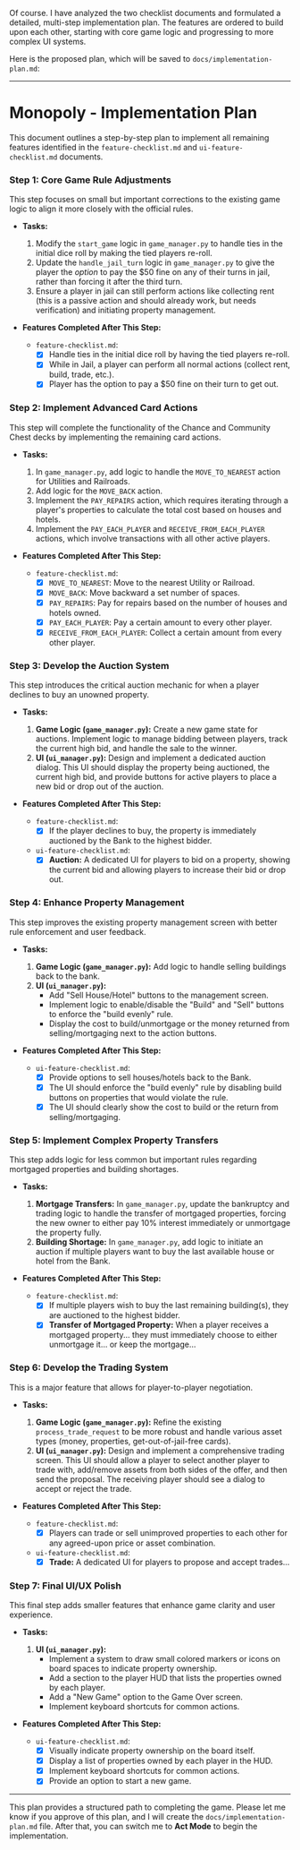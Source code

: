 Of course. I have analyzed the two checklist documents and formulated a detailed, multi-step implementation plan. The features are ordered to build upon each other, starting with core game logic and progressing to more complex UI systems.

Here is the proposed plan, which will be saved to `docs/implementation-plan.md`:

---

# Monopoly - Implementation Plan

This document outlines a step-by-step plan to implement all remaining features identified in the `feature-checklist.md` and `ui-feature-checklist.md` documents.

### **Step 1: Core Game Rule Adjustments**

This step focuses on small but important corrections to the existing game logic to align it more closely with the official rules.

*   **Tasks:**
    1.  Modify the `start_game` logic in `game_manager.py` to handle ties in the initial dice roll by making the tied players re-roll.
    2.  Update the `handle_jail_turn` logic in `game_manager.py` to give the player the *option* to pay the $50 fine on any of their turns in jail, rather than forcing it after the third turn.
    3.  Ensure a player in jail can still perform actions like collecting rent (this is a passive action and should already work, but needs verification) and initiating property management.

*   **Features Completed After This Step:**
    *   `feature-checklist.md`:
        *   [x] Handle ties in the initial dice roll by having the tied players re-roll.
        *   [x] While in Jail, a player can perform all normal actions (collect rent, build, trade, etc.).
        *   [x] Player has the option to pay a $50 fine on their turn to get out.

### **Step 2: Implement Advanced Card Actions**

This step will complete the functionality of the Chance and Community Chest decks by implementing the remaining card actions.

*   **Tasks:**
    1.  In `game_manager.py`, add logic to handle the `MOVE_TO_NEAREST` action for Utilities and Railroads.
    2.  Add logic for the `MOVE_BACK` action.
    3.  Implement the `PAY_REPAIRS` action, which requires iterating through a player's properties to calculate the total cost based on houses and hotels.
    4.  Implement the `PAY_EACH_PLAYER` and `RECEIVE_FROM_EACH_PLAYER` actions, which involve transactions with all other active players.

*   **Features Completed After This Step:**
    *   `feature-checklist.md`:
        *   [x] `MOVE_TO_NEAREST`: Move to the nearest Utility or Railroad.
        *   [x] `MOVE_BACK`: Move backward a set number of spaces.
        *   [x] `PAY_REPAIRS`: Pay for repairs based on the number of houses and hotels owned.
        *   [x] `PAY_EACH_PLAYER`: Pay a certain amount to every other player.
        *   [x] `RECEIVE_FROM_EACH_PLAYER`: Collect a certain amount from every other player.

### **Step 3: Develop the Auction System**

This step introduces the critical auction mechanic for when a player declines to buy an unowned property.

*   **Tasks:**
    1.  **Game Logic (`game_manager.py`):** Create a new game state for auctions. Implement logic to manage bidding between players, track the current high bid, and handle the sale to the winner.
    2.  **UI (`ui_manager.py`):** Design and implement a dedicated auction dialog. This UI should display the property being auctioned, the current high bid, and provide buttons for active players to place a new bid or drop out of the auction.

*   **Features Completed After This Step:**
    *   `feature-checklist.md`:
        *   [x] If the player declines to buy, the property is immediately auctioned by the Bank to the highest bidder.
    *   `ui-feature-checklist.md`:
        *   [x] **Auction:** A dedicated UI for players to bid on a property, showing the current bid and allowing players to increase their bid or drop out.

### **Step 4: Enhance Property Management**

This step improves the existing property management screen with better rule enforcement and user feedback.

*   **Tasks:**
    1.  **Game Logic (`game_manager.py`):** Add logic to handle selling buildings back to the bank.
    2.  **UI (`ui_manager.py`):**
        *   Add "Sell House/Hotel" buttons to the management screen.
        *   Implement logic to enable/disable the "Build" and "Sell" buttons to enforce the "build evenly" rule.
        *   Display the cost to build/unmortgage or the money returned from selling/mortgaging next to the action buttons.

*   **Features Completed After This Step:**
    *   `ui-feature-checklist.md`:
        *   [x] Provide options to sell houses/hotels back to the Bank.
        *   [x] The UI should enforce the "build evenly" rule by disabling build buttons on properties that would violate the rule.
        *   [x] The UI should clearly show the cost to build or the return from selling/mortgaging.

### **Step 5: Implement Complex Property Transfers**

This step adds logic for less common but important rules regarding mortgaged properties and building shortages.

*   **Tasks:**
    1.  **Mortgage Transfers:** In `game_manager.py`, update the bankruptcy and trading logic to handle the transfer of mortgaged properties, forcing the new owner to either pay 10% interest immediately or unmortgage the property fully.
    2.  **Building Shortage:** In `game_manager.py`, add logic to initiate an auction if multiple players want to buy the last available house or hotel from the Bank.

*   **Features Completed After This Step:**
    *   `feature-checklist.md`:
        *   [x] If multiple players wish to buy the last remaining building(s), they are auctioned to the highest bidder.
        *   [x] **Transfer of Mortgaged Property:** When a player receives a mortgaged property... they must immediately choose to either unmortgage it... or keep the mortgage...

### **Step 6: Develop the Trading System**

This is a major feature that allows for player-to-player negotiation.

*   **Tasks:**
    1.  **Game Logic (`game_manager.py`):** Refine the existing `process_trade_request` to be more robust and handle various asset types (money, properties, get-out-of-jail-free cards).
    2.  **UI (`ui_manager.py`):** Design and implement a comprehensive trading screen. This UI should allow a player to select another player to trade with, add/remove assets from both sides of the offer, and then send the proposal. The receiving player should see a dialog to accept or reject the trade.

*   **Features Completed After This Step:**
    *   `feature-checklist.md`:
        *   [x] Players can trade or sell unimproved properties to each other for any agreed-upon price or asset combination.
    *   `ui-feature-checklist.md`:
        *   [x] **Trade:** A dedicated UI for players to propose and accept trades...

### **Step 7: Final UI/UX Polish**

This final step adds smaller features that enhance game clarity and user experience.

*   **Tasks:**
    1.  **UI (`ui_manager.py`):**
        *   Implement a system to draw small colored markers or icons on board spaces to indicate property ownership.
        *   Add a section to the player HUD that lists the properties owned by each player.
        *   Add a "New Game" option to the Game Over screen.
        *   Implement keyboard shortcuts for common actions.

*   **Features Completed After This Step:**
    *   `ui-feature-checklist.md`:
        *   [x] Visually indicate property ownership on the board itself.
        *   [x] Display a list of properties owned by each player in the HUD.
        *   [x] Implement keyboard shortcuts for common actions.
        *   [x] Provide an option to start a new game.

---

This plan provides a structured path to completing the game. Please let me know if you approve of this plan, and I will create the `docs/implementation-plan.md` file. After that, you can switch me to **Act Mode** to begin the implementation.